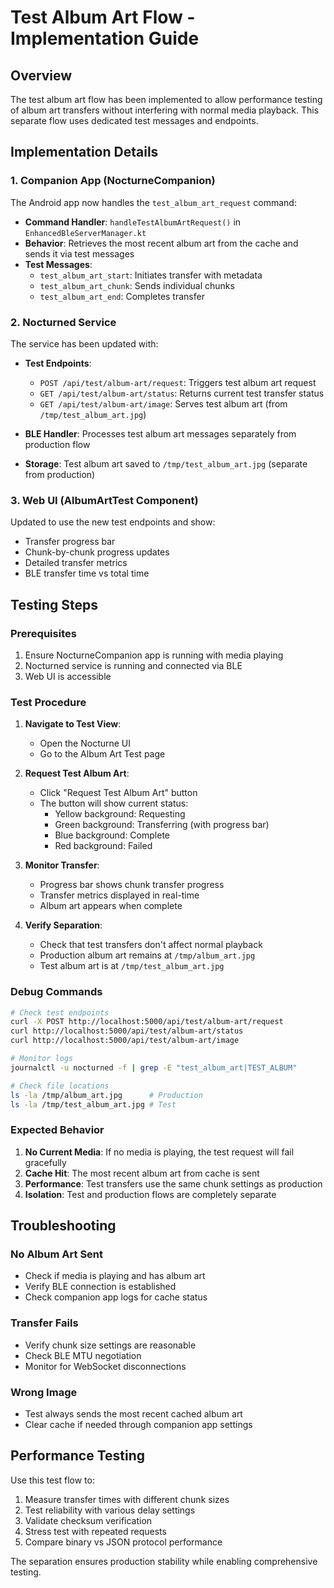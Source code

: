 # Test Album Art Flow - Implementation Guide

## Overview
The test album art flow has been implemented to allow performance testing of album art transfers without interfering with normal media playback. This separate flow uses dedicated test messages and endpoints.

## Implementation Details

### 1. Companion App (NocturneCompanion)
The Android app now handles the `test_album_art_request` command:

- **Command Handler**: `handleTestAlbumArtRequest()` in `EnhancedBleServerManager.kt`
- **Behavior**: Retrieves the most recent album art from the cache and sends it via test messages
- **Test Messages**:
  - `test_album_art_start`: Initiates transfer with metadata
  - `test_album_art_chunk`: Sends individual chunks
  - `test_album_art_end`: Completes transfer

### 2. Nocturned Service
The service has been updated with:

- **Test Endpoints**:
  - `POST /api/test/album-art/request`: Triggers test album art request
  - `GET /api/test/album-art/status`: Returns current test transfer status
  - `GET /api/test/album-art/image`: Serves test album art (from `/tmp/test_album_art.jpg`)

- **BLE Handler**: Processes test album art messages separately from production flow
- **Storage**: Test album art saved to `/tmp/test_album_art.jpg` (separate from production)

### 3. Web UI (AlbumArtTest Component)
Updated to use the new test endpoints and show:

- Transfer progress bar
- Chunk-by-chunk progress updates
- Detailed transfer metrics
- BLE transfer time vs total time

## Testing Steps

### Prerequisites
1. Ensure NocturneCompanion app is running with media playing
2. Nocturned service is running and connected via BLE
3. Web UI is accessible

### Test Procedure

1. **Navigate to Test View**:
   - Open the Nocturne UI
   - Go to the Album Art Test page

2. **Request Test Album Art**:
   - Click "Request Test Album Art" button
   - The button will show current status:
     - Yellow background: Requesting
     - Green background: Transferring (with progress bar)
     - Blue background: Complete
     - Red background: Failed

3. **Monitor Transfer**:
   - Progress bar shows chunk transfer progress
   - Transfer metrics displayed in real-time
   - Album art appears when complete

4. **Verify Separation**:
   - Check that test transfers don't affect normal playback
   - Production album art remains at `/tmp/album_art.jpg`
   - Test album art is at `/tmp/test_album_art.jpg`

### Debug Commands

```bash
# Check test endpoints
curl -X POST http://localhost:5000/api/test/album-art/request
curl http://localhost:5000/api/test/album-art/status
curl http://localhost:5000/api/test/album-art/image

# Monitor logs
journalctl -u nocturned -f | grep -E "test_album_art|TEST_ALBUM"

# Check file locations
ls -la /tmp/album_art.jpg      # Production
ls -la /tmp/test_album_art.jpg # Test
```

### Expected Behavior

1. **No Current Media**: If no media is playing, the test request will fail gracefully
2. **Cache Hit**: The most recent album art from cache is sent
3. **Performance**: Test transfers use the same chunk settings as production
4. **Isolation**: Test and production flows are completely separate

## Troubleshooting

### No Album Art Sent
- Check if media is playing and has album art
- Verify BLE connection is established
- Check companion app logs for cache status

### Transfer Fails
- Verify chunk size settings are reasonable
- Check BLE MTU negotiation
- Monitor for WebSocket disconnections

### Wrong Image
- Test always sends the most recent cached album art
- Clear cache if needed through companion app settings

## Performance Testing

Use this test flow to:
1. Measure transfer times with different chunk sizes
2. Test reliability with various delay settings
3. Validate checksum verification
4. Stress test with repeated requests
5. Compare binary vs JSON protocol performance

The separation ensures production stability while enabling comprehensive testing.